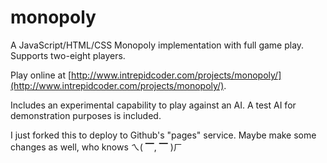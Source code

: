 # monopoly

A JavaScript/HTML/CSS Monopoly implementation with full game play. Supports two-eight players.

Play online at [http://www.intrepidcoder.com/projects/monopoly/](http://www.intrepidcoder.com/projects/monopoly/).

Includes an experimental capability to play against an AI. A test AI for demonstration purposes is included.

I just forked this to deploy to Github's "pages" service. Maybe make some changes as well, who knows ㄟ( ▔, ▔ )ㄏ
